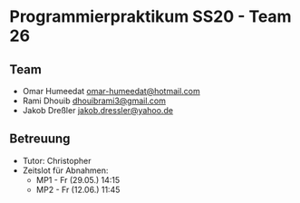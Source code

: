 Programmierpraktikum SS20 - Team 26
===================================

Team
----

- Omar Humeedat <omar-humeedat@hotmail.com>
- Rami Dhouib <dhouibrami3@gmail.com>
- Jakob Dreßler <jakob.dressler@yahoo.de>


Betreuung
---------

- Tutor: Christopher
- Zeitslot für Abnahmen: 
  - MP1 - Fr (29.05.) 14:15
  - MP2 - Fr (12.06.) 11:45
